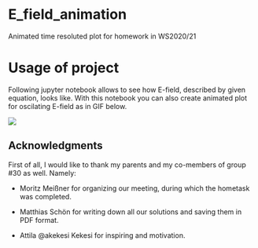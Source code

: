# E_field_animation
Animated time resoluted plot for homework in WS2020/21 
# Usage of project
Following jupyter notebook allows to see how E-field, described by given equation, looks like. With this notebook you can also create animated plot for oscilating E-field as in GIF below.

![](https://media0.giphy.com/media/2Z5Qu22gm876nqkQ8J/giphy.gif)

## Acknowledgments
First of all, I would like to thank my parents and my co-members of group #30  as well. Namely:

* Moritz Meißner for organizing our meeting, during which the hometask was completed.

* Matthias Schön for writing down all our solutions and saving them in PDF format.

* Attila @akekesi Kekesi for inspiring and motivation.
